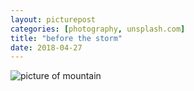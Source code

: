 ```yaml
---
layout: picturepost
categories: [photography, unsplash.com]
title: "before the storm"
date: 2018-04-27
---
```


![picture of mountain](/images/beforethestorm.jpg "Before the storm")
